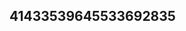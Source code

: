 ## 41433539645533692835
<!--
**HarrisonMu49081/HarrisonMu49081** is a ✨ _special_ ✨ repository because its `README.md` (this file) appears on your GitHub profile.

Here are some ideas to get you started:

- 🔭 I’m currently working on ...
- 🌱 I’m currently learning YmNvdHdreXo=Z2lmeWt2d2U=aXp1b2pieWs=...c3ZrZGNqcmc25scnZmeXo=dm54aHVjZ20=Y3V6Ynlkd28=Z2Fkenhid24=I=YXF2aZWFodXJnc3k=dG92c3F5YXg=c2VtbHJ4anE=YWpkbWJ0cW4=2pzZWM=
- 👯 I’m looking to collaborate on ...
- 🤔 I’m looking for help with ...
- 💬 Ask me about ...
- 📫 How to reach me: ...
- 😄 Pronouns: ...
- ⚡ Fun fact: ...
-->
